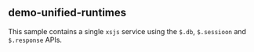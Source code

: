 ## demo-unified-runtimes

This sample contains a single `xsjs` service using the `$.db`, `$.sessioon` and `$.response` APIs.
